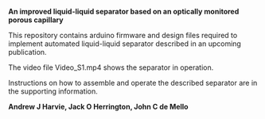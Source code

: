 **An improved liquid-liquid separator based on an optically monitored porous capillary**

This repository contains arduino firmware and design files required to implement automated liquid-liquid separator described in an upcoming publication. 

The video file Video_S1.mp4 shows the separator in operation.

Instructions on how to assemble and operate the described separator are in the supporting information.

**Andrew J Harvie, Jack O Herrington, John C de Mello**
